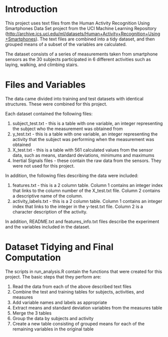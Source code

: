 # Introduction

This project uses text files from the Human Activity Recognition Using Smartphones Data Set project from the UCI Machine Learning Repository (http://archive.ics.uci.edu/ml/datasets/Human+Activity+Recognition+Using+Smartphones). The text files are combined into a tidy dataset, and then grouped means of a subset of the variables are calculated.

The dataset consists of  a series of measurements taken from smartphone sensors as the 30 subjects participated in 6 different activities such as laying, walking, and climbing stairs. 

# Files and Variables

The data came divided into training and test datasets with identical structures. These were combined for this project.

Each dataset contained the following files:

1. subject_test.txt - this is a table with one variable, an integer representing the subject who the measurement was obtained from
2. y_test.txt - this is a table with one variable, an integer representing the activity that the subject was performing when the measurement was obtained
3. X_test.txt - this is a table with 561 calculated values from the sensor data, such as means, standard deviations, minimums and maximums
4. Inertial Signals files - these contain the raw data from the sensors. They were not used for this project.

In addition, the following files describing the data were included:

1. features.txt - this is a 2 column table. Column 1 contains an integer index that links to the column number of the X_test.txt file. Column 2 contains a descriptive name of the column.
2. activity_labels.txt - this is a 2 column table. Column 1 contains an integer index that links to the integer in the y-test.txt file. Column 2 is a character description of the activity.

In addition, README.txt and features_info.txt files describe the experiment and the variables included in the dataset.

# Dataset Tidying and Final Computation
The scripts in run_analysis.R contain the functions that were created for this project. The basic steps that they perform are:
1. Read the data from each of the above described text files
2. Combine the test and training tables for subjects, activities, and measures
3. Add variable names and labels as appropriate
4. Extract means and standard deviation variables from the measures table
5. Merge the 3 tables
6. Group the data by subjects and activity
7. Create a new table consisting of grouped means for each of the remaining variables in the original table
